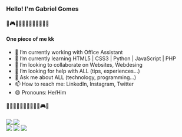 <h3>Hello! I'm Gabriel Gomes</h3>

<h4>🐘🎮👾🤖🦏🧛🏻‍♂️🐍👨🏻‍💻</h4>

<h4>One piece of me kk</h4> 

- 🔭 I’m currently working with Office Assistant
- 🌱 I’m currently learning HTML5 | CSS3 | Python | JavaScript | PHP
- 👯 I’m looking to collaborate on Websites, Webdesing
- 🤔 I’m looking for help with ALL (tips, experiences...)
- 💬 Ask me about ALL (technology, programming...)
- 📫 How to reach me: LinkedIn, Instagram, Twitter
- 😄 Pronouns: He/Him

<h4>👨🏻‍💻🐍🧛🏻‍♂️🦏🤖👾🎮🐘</h4>

<div>
  <a href="https://github.com/gomess99/github-readme-stats">
  <img align="center" src="https://github-readme-stats.vercel.app/api?username=gomess99&show_icons=true&theme=dracula">
</a>
<a href="https://github.com/gomess99/convoychat">
  <img align="center" src="https://github-readme-stats.vercel.app/api/top-langs/?username=gomess99&layout=compact)](https://github.com/gomess99/github-readme-stats)" />
</a>
</div>

<div>
  <a href="https://www.linkedin.com/in/gabriel-gomes-6935ba255/" target="_blank"><img src="https://img.shields.io/badge/LinkedIn-0077B5?style=for-the-badge&logo=linkedin&logoColor=white" target="_blank"></a>
  <a href="https://www.instagram.com/ggomes99/?next=%2F" target="_blank"><img src="https://img.shields.io/badge/Instagram-E4405F?style=for-the-badge&logo=instagram&logoColor=white" target="_blank"></a>
  <a href="https://twitter.com/gabrielgcdev" target="_blank"><img src="https://img.shields.io/badge/Twitter-1DA1F2?style=for-the-badge&logo=twitter&logoColor=white" target="_blank"></a>
</div>
 
